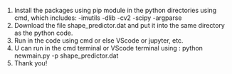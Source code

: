1. Install the packages using pip module in the python directories using cmd, which includes:
   -imutils
   -dlib
   -cv2
   -scipy
   -argparse
2. Download the file shape_predictor.dat and put it into the same directory as the python code.
3. Run in the code using cmd or else VScode or jupyter, etc.
4. U can run in the cmd terminal or VScode terminal using : python newmain.py -p shape_predictor.dat
5. Thank you!
